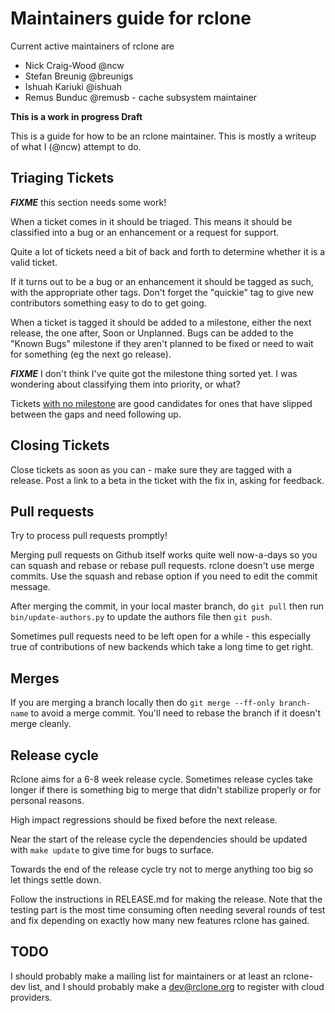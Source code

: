 # Maintainers guide for rclone #

Current active maintainers of rclone are

  * Nick Craig-Wood @ncw
  * Stefan Breunig @breunigs
  * Ishuah Kariuki @ishuah
  * Remus Bunduc @remusb - cache subsystem maintainer

**This is a work in progress Draft**

This is a guide for how to be an rclone maintainer.  This is mostly a writeup of what I (@ncw) attempt to do.

## Triaging Tickets ##

***FIXME*** this section needs some work!

When a ticket comes in it should be triaged.  This means it should be classified into a bug or an enhancement or a request for support.

Quite a lot of tickets need a bit of back and forth to determine whether it is a valid ticket.

If it turns out to be a bug or an enhancement it should be tagged as such, with the appropriate other tags.  Don't forget the "quickie" tag to give new contributors something easy to do to get going.

When a ticket is tagged it should be added to a milestone, either the next release, the one after, Soon or Unplanned.  Bugs can be added to the "Known Bugs" milestone if they aren't planned to be fixed or need to wait for something (eg the next go release).

***FIXME*** I don't think I've quite got the milestone thing sorted yet. I was wondering about classifying them into priority, or what?

Tickets [with no milestone](https://github.com/ncw/rclone/issues?utf8=✓&q=is%3Aissue%20is%3Aopen%20no%3Amile) are good candidates for ones that have slipped between the gaps and need following up.

## Closing Tickets ##

Close tickets as soon as you can - make sure they are tagged with a release.  Post a link to a beta in the ticket with the fix in, asking for feedback.

## Pull requests ##

Try to process pull requests promptly!

Merging pull requests on Github itself works quite well now-a-days so you can squash and rebase or rebase pull requests.  rclone doesn't use merge commits.  Use the squash and rebase option if you need to edit the commit message.

After merging the commit, in your local master branch, do `git pull` then run `bin/update-authors.py` to update the authors file then `git push`.

Sometimes pull requests need to be left open for a while - this especially true of contributions of new backends which take a long time to get right.

## Merges ##

If you are merging a branch locally then do `git merge --ff-only branch-name` to avoid a merge commit.  You'll need to rebase the branch if it doesn't merge cleanly.

## Release cycle ##

Rclone aims for a 6-8 week release cycle.  Sometimes release cycles take longer if there is something big to merge that didn't stabilize properly or for personal reasons.

High impact regressions should be fixed before the next release.

Near the start of the release cycle the dependencies should be updated with `make update` to give time for bugs to surface.

Towards the end of the release cycle try not to merge anything too big so let things settle down.

Follow the instructions in RELEASE.md for making the release. Note that the testing part is the most time consuming often needing several rounds of test and fix depending on exactly how many new features rclone has gained.

## TODO ##

I should probably make a mailing list for maintainers or at least an rclone-dev list, and I should probably make a dev@rclone.org to register with cloud providers.
